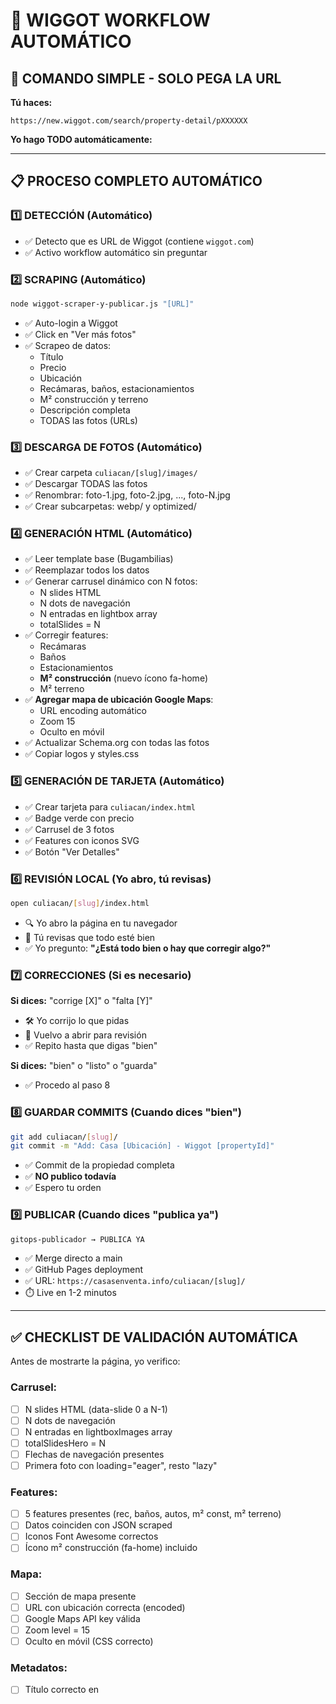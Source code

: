 # 🤖 WIGGOT WORKFLOW AUTOMÁTICO

## 🎯 COMANDO SIMPLE - SOLO PEGA LA URL

**Tú haces:**
```
https://new.wiggot.com/search/property-detail/pXXXXXX
```

**Yo hago TODO automáticamente:**

---

## 📋 PROCESO COMPLETO AUTOMÁTICO

### 1️⃣ DETECCIÓN (Automático)
- ✅ Detecto que es URL de Wiggot (contiene `wiggot.com`)
- ✅ Activo workflow automático sin preguntar

### 2️⃣ SCRAPING (Automático)
```bash
node wiggot-scraper-y-publicar.js "[URL]"
```
- ✅ Auto-login a Wiggot
- ✅ Click en "Ver más fotos"
- ✅ Scrapeo de datos:
  - Título
  - Precio
  - Ubicación
  - Recámaras, baños, estacionamientos
  - M² construcción y terreno
  - Descripción completa
  - TODAS las fotos (URLs)

### 3️⃣ DESCARGA DE FOTOS (Automático)
- ✅ Crear carpeta `culiacan/[slug]/images/`
- ✅ Descargar TODAS las fotos
- ✅ Renombrar: foto-1.jpg, foto-2.jpg, ..., foto-N.jpg
- ✅ Crear subcarpetas: webp/ y optimized/

### 4️⃣ GENERACIÓN HTML (Automático)
- ✅ Leer template base (Bugambilias)
- ✅ Reemplazar todos los datos
- ✅ Generar carrusel dinámico con N fotos:
  - N slides HTML
  - N dots de navegación
  - N entradas en lightbox array
  - totalSlides = N
- ✅ Corregir features:
  - Recámaras
  - Baños
  - Estacionamientos
  - **M² construcción** (nuevo ícono fa-home)
  - M² terreno
- ✅ **Agregar mapa de ubicación Google Maps**:
  - URL encoding automático
  - Zoom 15
  - Oculto en móvil
- ✅ Actualizar Schema.org con todas las fotos
- ✅ Copiar logos y styles.css

### 5️⃣ GENERACIÓN DE TARJETA (Automático)
- ✅ Crear tarjeta para `culiacan/index.html`
- ✅ Badge verde con precio
- ✅ Carrusel de 3 fotos
- ✅ Features con iconos SVG
- ✅ Botón "Ver Detalles"

### 6️⃣ REVISIÓN LOCAL (Yo abro, tú revisas)
```bash
open culiacan/[slug]/index.html
```
- 🔍 Yo abro la página en tu navegador
- 👀 Tú revisas que todo esté bien
- ✅ Yo pregunto: **"¿Está todo bien o hay que corregir algo?"**

### 7️⃣ CORRECCIONES (Si es necesario)
**Si dices:** "corrige [X]" o "falta [Y]"
- 🛠️ Yo corrijo lo que pidas
- 🔄 Vuelvo a abrir para revisión
- ✅ Repito hasta que digas "bien"

**Si dices:** "bien" o "listo" o "guarda"
- ✅ Procedo al paso 8

### 8️⃣ GUARDAR COMMITS (Cuando dices "bien")
```bash
git add culiacan/[slug]/
git commit -m "Add: Casa [Ubicación] - Wiggot [propertyId]"
```
- ✅ Commit de la propiedad completa
- ✅ **NO publico todavía**
- ✅ Espero tu orden

### 9️⃣ PUBLICAR (Cuando dices "publica ya")
```bash
gitops-publicador → PUBLICA YA
```
- ✅ Merge directo a main
- ✅ GitHub Pages deployment
- ✅ URL: `https://casasenventa.info/culiacan/[slug]/`
- ⏱️ Live en 1-2 minutos

---

## ✅ CHECKLIST DE VALIDACIÓN AUTOMÁTICA

Antes de mostrarte la página, yo verifico:

### Carrusel:
- [ ] N slides HTML (data-slide 0 a N-1)
- [ ] N dots de navegación
- [ ] N entradas en lightboxImages array
- [ ] totalSlidesHero = N
- [ ] Flechas de navegación presentes
- [ ] Primera foto con loading="eager", resto "lazy"

### Features:
- [ ] 5 features presentes (rec, baños, autos, m² const, m² terreno)
- [ ] Datos coinciden con JSON scraped
- [ ] Iconos Font Awesome correctos
- [ ] Ícono m² construcción (fa-home) incluido

### Mapa:
- [ ] Sección de mapa presente
- [ ] URL con ubicación correcta (encoded)
- [ ] Google Maps API key válida
- [ ] Zoom level = 15
- [ ] Oculto en móvil (CSS correcto)

### Metadatos:
- [ ] Título correcto en <title>
- [ ] Meta description completa
- [ ] Schema.org con todas las fotos
- [ ] Open Graph tags correctos
- [ ] WhatsApp links con mensaje personalizado

### Estructura:
- [ ] Hero Section con carrusel
- [ ] Features Section (5 iconos)
- [ ] Calculator Section
- [ ] **Location Map Section (NUEVO)**
- [ ] Contact Section
- [ ] Footer

---

## 🚨 MANEJO DE ERRORES

### Error: Scraper falla
- 🔄 Yo reintento automáticamente 1 vez
- ❌ Si falla de nuevo, te aviso el error exacto
- 💡 Te sugiero solución

### Error: Fotos no descargan
- 🔄 Reintentar descarga de foto específica
- ⚠️ Avisar si alguna foto falla
- ✅ Continuar con las que sí descargaron

### Error: Duplicado detectado
- ⚠️ Yo te aviso que ya existe
- ❓ Te pregunto si quieres sobrescribir
- ✅ Si dices "sí" → continúo
- ❌ Si dices "no" → cancelo

### Error: Datos vacíos (título, ubicación)
- 🛠️ Yo corrijo manualmente desde descripción
- 📝 Te muestro qué datos usé
- ✅ Continúo con esos datos

---

## 📁 ARCHIVOS GENERADOS

```
culiacan/
└── [slug]/
    ├── index.html                 (Página completa)
    ├── styles.css                 (CSS copiado)
    └── images/
        ├── foto-1.jpg             (Fachada - primera foto)
        ├── foto-2.jpg
        ├── ...
        ├── foto-N.jpg
        ├── optimized/
        │   └── Logo-hector-es-bienes-raices.jpg
        └── webp/
            └── Logo-hector-es-bienes-raices.webp
```

---

## 🎨 TEMPLATES USADOS AUTOMÁTICAMENTE

### 1. Template Base:
- **Archivo:** `culiacan/casa-venta-casa-en-venta-bugambilias-zona-aeropuert-pYowL0a/index.html`
- **Razón:** Estructura completa y validada

### 2. Carrusel (Dinámico):
- **Referencia:** `WIGGOT-CARRUSEL-HTML-COMPLETO.html`
- **Slides:** Generados según photoCount
- **Dots:** Generados según photoCount

### 3. Features:
- **Referencia:** `WIGGOT-FEATURES-SECTION.html`
- **5 features:** rec, baños, autos, m² const, m² terreno

### 4. Mapa:
- **Referencia:** `WIGGOT-MAPA-UBICACION.html`
- **API Key:** AIzaSyBFw0Qbyq9zTFTd-tUY6dZWTgaQzuU17R8
- **Zoom:** 15

### 5. Styles:
- **Origen:** `culiacan/casa-venta-la-rioja-477140/styles.css`
- **Incluye:** Carrusel, lightbox, features, mapa, responsive

---

## 💬 COMANDOS QUE TÚ USAS

### Para iniciar:
```
https://new.wiggot.com/search/property-detail/pXXXXXX
```
(Solo la URL, yo detecto automáticamente)

### Durante revisión:
```
"bien"           → Guardar commits
"listo"          → Guardar commits
"guarda"         → Guardar commits
"publica ya"     → Deployment directo
"corrige [X]"    → Hago corrección específica
"falta [X]"      → Agrego lo que falta
```

---

## 🔧 SCRIPT EJECUTADO

**Ubicación:** `wiggot-scraper-y-publicar.js`

**Comando interno:**
```bash
node wiggot-scraper-y-publicar.js "[URL]"
```

**Pasos del script:**
1. Scrapear Wiggot con Puppeteer
2. Verificar duplicados
3. Crear carpetas
4. Descargar fotos
5. Generar HTML con template
6. Agregar mapa de ubicación (NUEVO)
7. Agregar tarjeta a culiacan/index.html
8. Listo para revisión

---

## 📊 EJEMPLO COMPLETO

### Tú pegas:
```
https://new.wiggot.com/search/property-detail/pMwp1MU
```

### Yo hago:
```
🚀 DETECCIÓN: URL de Wiggot detectada
📥 Scrapeando datos...
✅ Título: Casa en Venta Fraccionamiento Los Pinos
💰 Precio: $5,500,000
📸 Fotos: 12 encontradas
📁 Descargando fotos...
✅ 12 fotos descargadas
🛠️ Generando HTML...
✅ Carrusel: 12 slides + 12 dots
✅ Features: 4 rec, 3 baños, 2 autos, 180 m² const, 200 m² terreno
✅ Mapa: Los Pinos, Culiacán
📝 Tarjeta agregada a culiacan/index.html
🌐 Abriendo página para revisión...
```

### Te pregunto:
```
¿Está todo bien o hay que corregir algo?
```

### Tú respondes:
```
"bien"
```

### Yo hago:
```
✅ Guardando commits...
📦 Commit: Add: Casa Fraccionamiento Los Pinos - Wiggot pMwp1MU
✅ Listo. Di "publica ya" cuando quieras deployment.
```

### Tú dices:
```
"publica ya"
```

### Yo publico:
```
🚀 Publicando...
✅ Deployment completado
🌐 URL: https://casasenventa.info/culiacan/casa-venta-fraccionamiento-los-pinos-pMwp1MU/
⏱️ Live en 1-2 minutos
```

---

## 🎯 REGLAS QUE YO SIGO

### 1. DETECCIÓN AUTOMÁTICA
- Si veo URL con `wiggot.com` → activo workflow automático
- No pregunto nada, solo ejecuto

### 2. TODO AUTOMÁTICO HASTA REVISIÓN
- Scrapeo, descargo, genero, abro
- Solo me detengo para que revises

### 3. CORRECCIONES RÁPIDAS
- Si dices "corrige [X]" → corrijo y reabro
- Si dices "bien" → guardo commits
- Si dices "publica ya" → deployment directo

### 4. GUARDAR TEMPLATES
- Si dices "quedó bien, guárdalo en el archivo" → creo/actualizo template
- Siempre documento lo que quedó bien

### 5. NO PUBLICAR SIN ORDEN
- NUNCA publico sin que digas "publica ya"
- Primero guardar commits, luego esperar orden

---

## 📝 NOTAS IMPORTANTES

### ⚠️ IMPORTANTE:
- **NO modifico código durante scraping** (solo después si pides corrección)
- **NO publico automáticamente** (espero tu orden)
- **SÍ abro página para revisión** (siempre)
- **SÍ guardo templates** (cuando dices que quedó bien)

### 🎨 DIFERENCIAS CON PROPIEDADES.COM:
- Wiggot tiene m² construcción Y terreno separados
- Wiggot usa 5 features (no 4)
- Template base: Bugambilias (no La Rioja)

### 🗺️ MAPA SIEMPRE INCLUIDO:
- Desde Octubre 2025, todas las propiedades Wiggot tienen mapa
- Se inserta automáticamente antes de Contact Section
- URL encoding automático de ubicación

---

## 🚀 INICIO RÁPIDO

1. **Tú:** Pega URL de Wiggot
2. **Yo:** Hago todo automáticamente
3. **Tú:** Revisa página abierta
4. **Tú:** Di "bien" o correcciones
5. **Yo:** Guardo commits
6. **Tú:** Di "publica ya"
7. **Yo:** Deployment directo

**¡Eso es todo! 🎉**

---

## 📚 DOCUMENTACIÓN RELACIONADA

- `WIGGOT-ESTRUCTURA-FOTOS.md` - Estructura del carrusel
- `WIGGOT-CARRUSEL-HTML-COMPLETO.html` - Template del carrusel
- `WIGGOT-FEATURES-SECTION.html` - Template de features
- `WIGGOT-MAPA-UBICACION.html` - Template del mapa
- `INSTRUCCIONES_SCRAPER.md` - Scraper de propiedades.com
- `ADD-PROPERTY-README.md` - Agregar propiedades desde PROYECTOS

---

**Última actualización:** Octubre 2025
**Basado en:** Casa Renta Barrio San Alberto (pgtrrTw)
**Script:** wiggot-scraper-y-publicar.js
